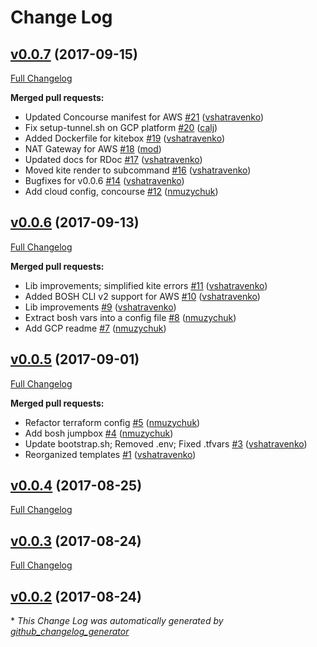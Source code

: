 # Change Log

## [v0.0.7](https://github.com/helios-technologies/kite/tree/v0.0.7) (2017-09-15)
[Full Changelog](https://github.com/helios-technologies/kite/compare/v0.0.6...v0.0.7)

**Merged pull requests:**

- Updated Concourse manifest for AWS [\#21](https://github.com/helios-technologies/kite/pull/21) ([vshatravenko](https://github.com/vshatravenko))
- Fix setup-tunnel.sh on GCP platform [\#20](https://github.com/helios-technologies/kite/pull/20) ([calj](https://github.com/calj))
- Added Dockerfile for kitebox [\#19](https://github.com/helios-technologies/kite/pull/19) ([vshatravenko](https://github.com/vshatravenko))
- NAT Gateway for AWS [\#18](https://github.com/helios-technologies/kite/pull/18) ([mod](https://github.com/mod))
- Updated docs for RDoc [\#17](https://github.com/helios-technologies/kite/pull/17) ([vshatravenko](https://github.com/vshatravenko))
- Moved kite render to subcommand [\#16](https://github.com/helios-technologies/kite/pull/16) ([vshatravenko](https://github.com/vshatravenko))
- Bugfixes for v0.0.6 [\#14](https://github.com/helios-technologies/kite/pull/14) ([vshatravenko](https://github.com/vshatravenko))
- Add cloud config, concourse [\#12](https://github.com/helios-technologies/kite/pull/12) ([nmuzychuk](https://github.com/nmuzychuk))

## [v0.0.6](https://github.com/helios-technologies/kite/tree/v0.0.6) (2017-09-13)
[Full Changelog](https://github.com/helios-technologies/kite/compare/v0.0.5...v0.0.6)

**Merged pull requests:**

- Lib improvements; simplified kite errors [\#11](https://github.com/helios-technologies/kite/pull/11) ([vshatravenko](https://github.com/vshatravenko))
- Added BOSH CLI v2 support for AWS [\#10](https://github.com/helios-technologies/kite/pull/10) ([vshatravenko](https://github.com/vshatravenko))
- Lib improvements [\#9](https://github.com/helios-technologies/kite/pull/9) ([vshatravenko](https://github.com/vshatravenko))
- Extract bosh vars into a config file [\#8](https://github.com/helios-technologies/kite/pull/8) ([nmuzychuk](https://github.com/nmuzychuk))
- Add GCP readme [\#7](https://github.com/helios-technologies/kite/pull/7) ([nmuzychuk](https://github.com/nmuzychuk))

## [v0.0.5](https://github.com/helios-technologies/kite/tree/v0.0.5) (2017-09-01)
[Full Changelog](https://github.com/helios-technologies/kite/compare/v0.0.4...v0.0.5)

**Merged pull requests:**

- Refactor terraform config [\#5](https://github.com/helios-technologies/kite/pull/5) ([nmuzychuk](https://github.com/nmuzychuk))
- Add bosh jumpbox [\#4](https://github.com/helios-technologies/kite/pull/4) ([nmuzychuk](https://github.com/nmuzychuk))
- Update bootstrap.sh; Removed .env; Fixed .tfvars [\#3](https://github.com/helios-technologies/kite/pull/3) ([vshatravenko](https://github.com/vshatravenko))
- Reorganized templates [\#1](https://github.com/helios-technologies/kite/pull/1) ([vshatravenko](https://github.com/vshatravenko))

## [v0.0.4](https://github.com/helios-technologies/kite/tree/v0.0.4) (2017-08-25)
[Full Changelog](https://github.com/helios-technologies/kite/compare/v0.0.3...v0.0.4)

## [v0.0.3](https://github.com/helios-technologies/kite/tree/v0.0.3) (2017-08-24)
[Full Changelog](https://github.com/helios-technologies/kite/compare/v0.0.2...v0.0.3)

## [v0.0.2](https://github.com/helios-technologies/kite/tree/v0.0.2) (2017-08-24)


\* *This Change Log was automatically generated by [github_changelog_generator](https://github.com/skywinder/Github-Changelog-Generator)*